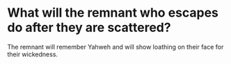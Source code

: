 # What will the remnant who escapes do after they are scattered?

The remnant will remember Yahweh and will show loathing on their face for their wickedness.
